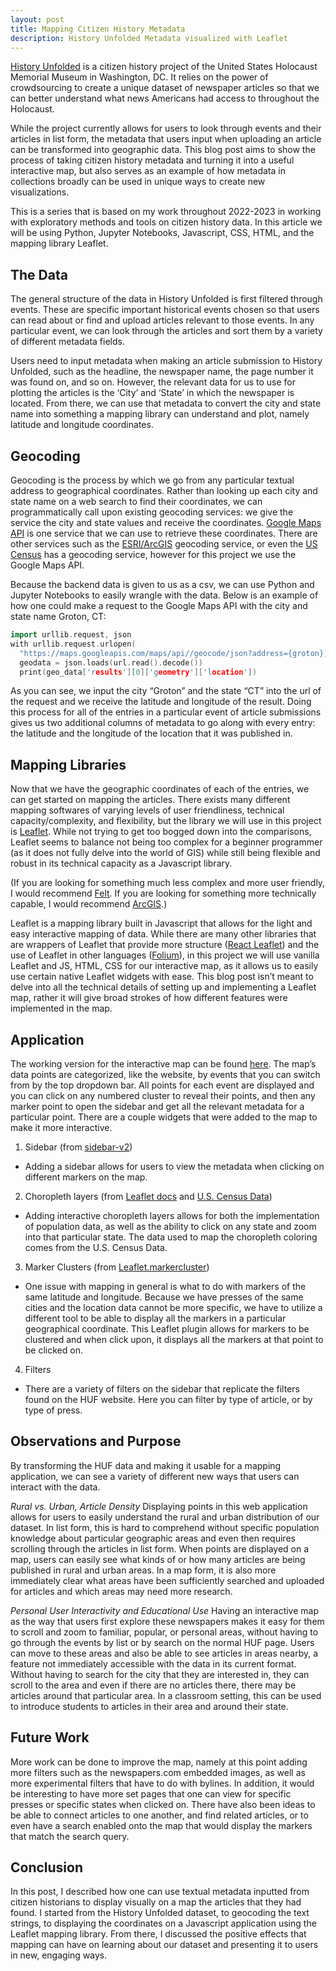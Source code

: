 ```yaml
---
layout: post
title: Mapping Citizen History Metadata
description: History Unfolded Metadata visualized with Leaflet
---
```


[History Unfolded](https://newspapers.ushmm.org/) is a citizen history project of the United States Holocaust Memorial Museum in Washington, DC. It relies on the power of crowdsourcing to create a unique dataset of newspaper articles so that we can better understand what news Americans had access to throughout the Holocaust.

While the project currently allows for users to look through events and their articles in list form, the metadata that users input when uploading an article can be transformed into geographic data. This blog post aims to show the process of taking citizen history metadata and turning it into a useful interactive map, but also serves as an example of how metadata in collections broadly can be used in unique ways to create new visualizations.

This is a series that is based on my work throughout 2022-2023 in working with exploratory methods and tools on citizen history data. In this article we will be using Python, Jupyter Notebooks, Javascript, CSS, HTML, and the mapping library Leaflet.

The Data
------------

The general structure of the data in History Unfolded is first filtered through events. These are specific important historical events chosen so that users can read about or find and upload articles relevant to those events. In any particular event, we can look through the articles and sort them by a variety of different metadata fields.

Users need to input metadata when making an article submission to History Unfolded, such as the headline, the newspaper name, the page number it was found on, and so on. However, the relevant data for us to use for plotting the articles is the ‘City’ and ‘State’ in which the newspaper is located. From there, we can use that metadata to convert the city and state name into something a mapping library can understand and plot, namely latitude and longitude coordinates.

Geocoding
------------

Geocoding is the process by which we go from any particular textual address to geographical coordinates. Rather than looking up each city and state name on a web search to find their coordinates, we can programmatically call upon existing geocoding services: we give the service the city and state values and receive the coordinates. [Google Maps API](https://developers.google.com/maps/documentation/geocoding/overview) is one service that we can use to retrieve these coordinates. There are other services such as the [ESRI/ArcGIS](https://developers.arcgis.com/rest/geocode/api-reference/overview-world-geocoding-service.htm) geocoding service, or even the [US Census](https://geocoding.geo.census.gov/geocoder/) has a geocoding service, however for this project we use the Google Maps API.

Because the backend data is given to us as a csv, we can use Python and Jupyter Notebooks to easily wrangle with the data. Below is an example of how one could make a request to the Google Maps API with the city and state name Groton, CT: 

~~~cpp
import urllib.request, json
with urllib.request.urlopen(
  "https://maps.googleapis.com/maps/api//geocode/json?address={groton},{ct}&key=INSERT_API_KEY") as url:
  geodata = json.loads(url.read().decode())
  print(geo_data['results'][0]['geometry']['location'])
~~~

As you can see, we input the city “Groton” and the state “CT” into the url of the request and we receive the latitude and longitude of the result. Doing this process for all of the entries in a particular event of article submissions gives us two additional columns of metadata to go along with every entry: the latitude and the longitude of the location that it was published in.

Mapping Libraries
------------

Now that we have the geographic coordinates of each of the entries, we can get started on mapping the articles. There exists many different mapping softwares of varying levels of user friendliness, technical capacity/complexity, and flexibility, but the library we will use in this project is [Leaflet](https://leafletjs.com/). While not trying to get too bogged down into the comparisons, Leaflet seems to balance not being too complex for a beginner programmer (as it does not fully delve into the world of GIS) while still being flexible and robust in its technical capacity as a Javascript library.

(If you are looking for something much less complex and more user friendly, I would recommend [Felt](https://felt.com/). If you are looking for something more technically capable, I would recommend [ArcGIS](https://www.arcgis.com/index.html).)

Leaflet is a mapping library built in Javascript that allows for the light and easy interactive mapping of data. While there are many other libraries that are wrappers of Leaflet that provide more structure ([React Leaflet](https://react-leaflet.js.org/)) and the use of Leaflet in other languages ([Folium](https://python-visualization.github.io/folium/)), in this project we will use vanilla Leaflet and JS, HTML, CSS for our interactive map, as it allows us to easily use certain native Leaflet widgets with ease. This blog post isn’t meant to delve into all the technical details of setting up and implementing a Leaflet map, rather it will give broad strokes of how different features were implemented in the map.

Application
------------

The working version for the interactive map can be found [here](https://huf-map-git-byline-joelsjlee.vercel.app/). The map’s data points are categorized, like the website, by events that you can switch from by the top dropdown bar. All points for each event are displayed and you can click on any numbered cluster to reveal their points, and then any marker point to open the sidebar and get all the relevant metadata for a particular point. There are a couple widgets that were added to the map to make it more interactive.

1. Sidebar (from [sidebar-v2](https://github.com/Turbo87/sidebar-v2))
  - Adding a sidebar allows for users to view the metadata when clicking on different markers on the map.
2. Choropleth layers (from [Leaflet docs](https://leafletjs.com/examples/choropleth/) and [U.S. Census Data](https://www.census.gov/data/tables/time-series/dec/density-data-text.html))
  - Adding interactive choropleth layers allows for both the implementation of population data, as well as the ability to click on any state and zoom into that particular state. The data used to map the choropleth coloring comes from the U.S. Census Data.
3. Marker Clusters (from [Leaflet.markercluster](https://github.com/Leaflet/Leaflet.markercluster))
  - One issue with mapping in general is what to do with markers of the same latitude and longitude. Because we have presses of the same cities and the location data cannot be more specific, we have to utilize a different tool to be able to display all the markers in a particular geographical coordinate. This Leaflet plugin allows for markers to be clustered and when click upon, it displays all the markers at that point to be clicked on.
4. Filters
  - There are a variety of filters on the sidebar that replicate the filters found on the HUF website. Here you can filter by type of article, or by type of press.

Observations and Purpose
------------

By transforming the HUF data and making it usable for a mapping application, we can see a variety of different new ways that users can interact with the data.

*Rural vs. Urban, Article Density*
Displaying points in this web application allows for users to easily understand the rural and urban distribution of our dataset. In list form, this is hard to comprehend without specific population knowledge about particular geographic areas and even then requires scrolling through the articles in list form. When points are displayed on a map, users can easily see what kinds of or how many articles are being published in rural and urban areas. In a map form, it is also more immediately clear what areas have been sufficiently searched and uploaded for articles and which areas may need more research.

*Personal User Interactivity and Educational Use*
Having an interactive map as the way that users first explore these newspapers makes it easy for them to scroll and zoom to familiar, popular, or personal areas, without having to go through the events by list or by search on the normal HUF page. Users can move to these areas and also be able to see articles in areas nearby, a feature not immediately accessible with the data in its current format. Without having to search for the city that they are interested in, they can scroll to the area and even if there are no articles there, there may be articles around that particular area. In a classroom setting, this can be used to introduce students to articles in their area and around their state.

Future Work
------------

More work can be done to improve the map, namely at this point adding more filters such as the newspapers.com embedded images, as well as more experimental filters that have to do with bylines. In addition, it would be interesting to have more set pages that one can view for specific presses or specific states when clicked on. There have also been ideas to be able to connect articles to one another, and find related articles, or to even have a search enabled onto the map that would display the markers that match the search query.

Conclusion
------------

In this post, I described how one can use textual metadata inputted from citizen historians to display visually on a map the articles that they had found. I started from the History Unfolded dataset, to geocoding the text strings, to displaying the coordinates on a Javascript application using the Leaflet mapping library. From there, I discussed the positive effects that mapping can have on learning about our dataset and presenting it to users in new, engaging ways.

